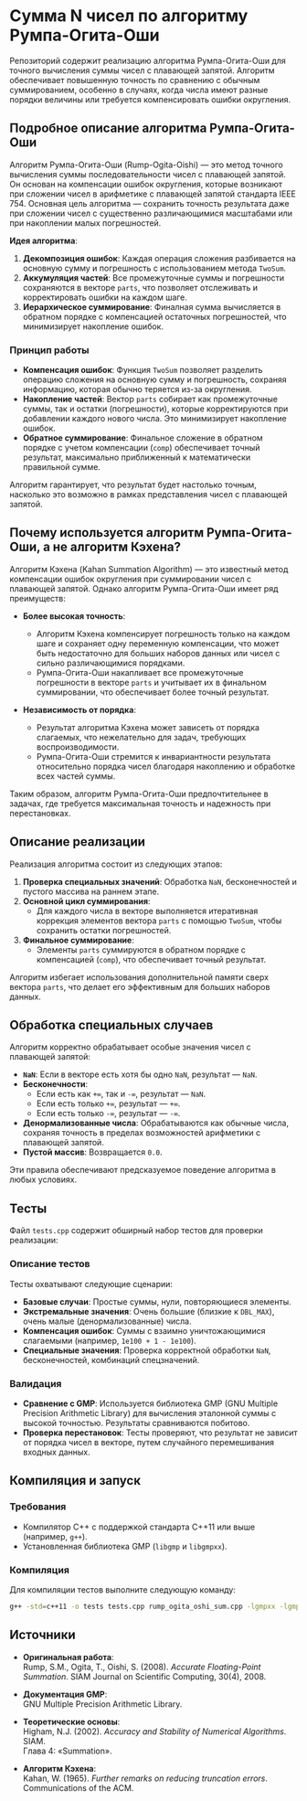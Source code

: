 # Сумма N чисел по алгоритму Румпа-Огита-Оши

Репозиторий содержит реализацию алгоритма Румпа-Огита-Оши для точного вычисления суммы чисел с плавающей запятой. Алгоритм обеспечивает повышенную точность по сравнению с обычным суммированием, особенно в случаях, когда числа имеют разные порядки величины или требуется компенсировать ошибки округления.

## Подробное описание алгоритма Румпа-Огита-Оши

Алгоритм Румпа-Огита-Оши (Rump-Ogita-Oishi) — это метод точного вычисления суммы последовательности чисел с плавающей запятой. Он основан на компенсации ошибок округления, которые возникают при сложении чисел в арифметике с плавающей запятой стандарта IEEE 754. Основная цель алгоритма — сохранить точность результата даже при сложении чисел с существенно различающимися масштабами или при накоплении малых погрешностей.

**Идея алгоритма**:  
1. **Декомпозиция ошибок**: Каждая операция сложения разбивается на основную сумму и погрешность с использованием метода `TwoSum`.
2. **Аккумуляция частей**: Все промежуточные суммы и погрешности сохраняются в векторе `parts`, что позволяет отслеживать и корректировать ошибки на каждом шаге.
3. **Иерархическое суммирование**: Финалная сумма вычисляется в обратном порядке с компенсацией остаточных погрешностей, что минимизирует накопление ошибок.

### Принцип работы

- **Компенсация ошибок**: Функция `TwoSum` позволяет разделить операцию сложения на основную сумму и погрешность, сохраняя информацию, которая обычно теряется из-за округления.  
- **Накопление частей**: Вектор `parts` собирает как промежуточные суммы, так и остатки (погрешности), которые корректируются при добавлении каждого нового числа. Это минимизирует накопление ошибок.  
- **Обратное суммирование**: Финальное сложение в обратном порядке с учетом компенсации (`comp`) обеспечивает точный результат, максимально приближенный к математически правильной сумме.  

Алгоритм гарантирует, что результат будет настолько точным, насколько это возможно в рамках представления чисел с плавающей запятой.

## Почему используется алгоритм Румпа-Огита-Оши, а не алгоритм Кэхена?

Алгоритм Кэхена (Kahan Summation Algorithm) — это известный метод компенсации ошибок округления при суммировании чисел с плавающей запятой. Однако алгоритм Румпа-Огита-Оши имеет ряд преимуществ:  

- **Более высокая точность**:  
  - Алгоритм Кэхена компенсирует погрешность только на каждом шаге и сохраняет одну переменную компенсации, что может быть недостаточно для больших наборов данных или чисел с сильно различающимися порядками.  
  - Румпа-Огита-Оши накапливает все промежуточные погрешности в векторе `parts` и учитывает их в финальном суммировании, что обеспечивает более точный результат.  

- **Независимость от порядка**:  
  - Результат алгоритма Кэхена может зависеть от порядка слагаемых, что нежелательно для задач, требующих воспроизводимости.  
  - Румпа-Огита-Оши стремится к инвариантности результата относительно порядка чисел благодаря накоплению и обработке всех частей суммы.  

Таким образом, алгоритм Румпа-Огита-Оши предпочтительнее в задачах, где требуется максимальная точность и надежность при перестановках.

## Описание реализации

Реализация алгоритма состоит из следующих этапов:  
1. **Проверка специальных значений**: Обработка `NaN`, бесконечностей и пустого массива на раннем этапе.  
2. **Основной цикл суммирования**:  
   - Для каждого числа в векторе выполняется итеративная коррекция элементов вектора `parts` с помощью `TwoSum`, чтобы сохранить остатки погрешностей.  
3. **Финальное суммирование**:  
   - Элементы `parts` суммируются в обратном порядке с компенсацией (`comp`), что обеспечивает точный результат.  

Алгоритм избегает использования дополнительной памяти сверх вектора `parts`, что делает его эффективным для больших наборов данных.

## Обработка специальных случаев

Алгоритм корректно обрабатывает особые значения чисел с плавающей запятой:  

- **`NaN`**: Если в векторе есть хотя бы одно `NaN`, результат — `NaN`.  
- **Бесконечности**:  
  - Если есть как `+∞`, так и `-∞`, результат — `NaN`.  
  - Если есть только `+∞`, результат — `+∞`.  
  - Если есть только `-∞`, результат — `-∞`.  
- **Денормализованные числа**: Обрабатываются как обычные числа, сохраняя точность в пределах возможностей арифметики с плавающей запятой.  
- **Пустой массив**: Возвращается `0.0`.  

Эти правила обеспечивают предсказуемое поведение алгоритма в любых условиях.

## Тесты

Файл `tests.cpp` содержит обширный набор тестов для проверки реализации:  

### Описание тестов

Тесты охватывают следующие сценарии:  
- **Базовые случаи**: Простые суммы, нули, повторяющиеся элементы.  
- **Экстремальные значения**: Очень большие (близкие к `DBL_MAX`), очень малые (денормализованные) числа.  
- **Компенсация ошибок**: Суммы с взаимно уничтожающимися слагаемыми (например, `1e100 + 1 - 1e100`).  
- **Специальные значения**: Проверка корректной обработки `NaN`, бесконечностей, комбинаций спецзначений.  

### Валидация

- **Сравнение с GMP**: Используется библиотека GMP (GNU Multiple Precision Arithmetic Library) для вычисления эталонной суммы с высокой точностью. Результаты сравниваются побитово.  
- **Проверка перестановок**: Тесты проверяют, что результат не зависит от порядка чисел в векторе, путем случайного перемешивания входных данных.  

## Компиляция и запуск

### Требования

- Компилятор C++ с поддержкой стандарта C++11 или выше (например, `g++`).  
- Установленная библиотека GMP (`libgmp` и `libgmpxx`).  

### Компиляция

Для компиляции тестов выполните следующую команду:  
```sh
g++ -std=c++11 -o tests tests.cpp rump_ogita_oshi_sum.cpp -lgmpxx -lgmp
```
## Источники

- **Оригинальная работа**:  
  Rump, S.M., Ogita, T., Oishi, S. (2008). *Accurate Floating-Point Summation*. SIAM Journal on Scientific Computing, 30(4), 2008.  

- **Документация GMP**:  
  GNU Multiple Precision Arithmetic Library.  

- **Теоретические основы**:  
  Higham, N.J. (2002). *Accuracy and Stability of Numerical Algorithms*. SIAM.  
  Глава 4: «Summation».

- **Алгоритм Кэхена**:  
  Kahan, W. (1965). *Further remarks on reducing truncation errors*. Communications of the ACM.
